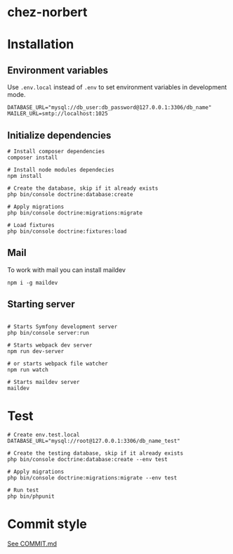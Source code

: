 # chez-norbert

# Installation

## Environment variables

Use `.env.local` instead of `.env` to set environment variables in development mode.

```dotenv
DATABASE_URL="mysql://db_user:db_password@127.0.0.1:3306/db_name"
MAILER_URL=smtp://localhost:1025
```

## Initialize dependencies

```shell script
# Install composer dependencies
composer install

# Install node modules dependecies
npm install

# Create the database, skip if it already exists
php bin/console doctrine:database:create

# Apply migrations
php bin/console doctrine:migrations:migrate

# Load fixtures
php bin/console doctrine:fixtures:load
```

## Mail

To work with mail you can install maildev 

```shell script
npm i -g maildev
```

## Starting server

```shell script

# Starts Symfony development server
php bin/console server:run

# Starts webpack dev server
npm run dev-server

# or starts webpack file watcher
npm run watch

# Starts maildev server
maildev
```

# Test

````shell script
# Create env.test.local
DATABASE_URL="mysql://root@127.0.0.1:3306/db_name_test"

# Create the testing database, skip if it already exists
php bin/console doctrine:database:create --env test

# Apply migrations
php bin/console doctrine:migrations:migrate --env test

# Run test
php bin/phpunit
````

# Commit style

[See COMMIT.md](COMMIT.md)